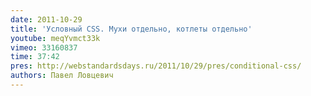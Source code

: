```yaml
---
date: 2011-10-29
title: 'Условный CSS. Мухи отдельно, котлеты отдельно'
youtube: meqYvmct33k
vimeo: 33160837
time: 37:42
pres: http://webstandardsdays.ru/2011/10/29/pres/conditional-css/
authors: Павел Ловцевич
---
```

